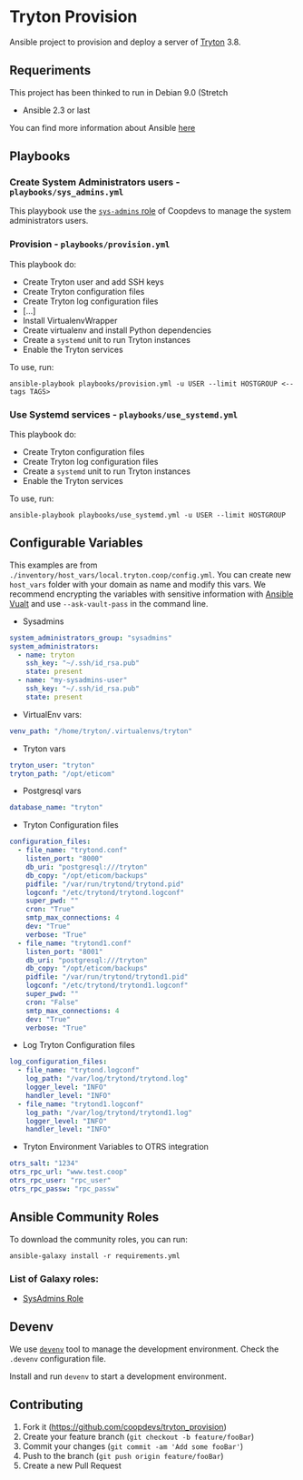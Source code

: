 # Tryton Provision

Ansible project to provision and deploy a server of [Tryton](http://www.tryton.org/) 3.8.

## Requeriments

This project has been thinked to run in Debian 9.0 (Stretch

* Ansible 2.3 or last

You can find more information about Ansible [here](http://docs.ansible.com/)

## Playbooks

### Create System Administrators users - `playbooks/sys_admins.yml`

This playybook use the [`sys-admins` role](https://github.com/coopdevs/sys-admins-role) of Coopdevs to manage the system administrators users.

### Provision - `playbooks/provision.yml`
This playbook do:

* Create Tryton user and add SSH keys
* Create Tryton configuration files
* Create Tryton log configuration files
* [...]
* Install VirtualenvWrapper
* Create virtualenv and install Python dependencies
* Create a `systemd` unit to run Tryton instances
* Enable the Tryton services

To use, run:
```
ansible-playbook playbooks/provision.yml -u USER --limit HOSTGROUP <--tags TAGS>
```

### Use Systemd services - `playbooks/use_systemd.yml`

This playbook do:

* Create Tryton configuration files
* Create Tryton log configuration files
* Create a `systemd` unit to run Tryton instances
* Enable the Tryton services

To use, run:
```
ansible-playbook playbooks/use_systemd.yml -u USER --limit HOSTGROUP
```

## Configurable Variables

This examples are from `./inventory/host_vars/local.tryton.coop/config.yml`. You can create new `host_vars` folder with your domain as name and modify this vars.
We recommend encrypting the variables with sensitive information with [Ansible Vualt](https://docs.ansible.com/ansible/2.4/vault.html) and use `--ask-vault-pass` in the command line.

* Sysadmins
```YAML
system_administrators_group: "sysadmins"
system_administrators:
  - name: tryton
    ssh_key: "~/.ssh/id_rsa.pub"
    state: present
  - name: "my-sysadmins-user"
    ssh_key: "~/.ssh/id_rsa.pub"
    state: present
```

* VirtualEnv vars:
```YAML
venv_path: "/home/tryton/.virtualenvs/tryton"
```

* Tryton vars
```YAML
tryton_user: "tryton"
tryton_path: "/opt/eticom"
```

* Postgresql vars
```YAML
database_name: "tryton"
```

* Tryton Configuration files
```YAML
configuration_files:
  - file_name: "trytond.conf"
    listen_port: "8000"
    db_uri: "postgresql:///tryton"
    db_copy: "/opt/eticom/backups"
    pidfile: "/var/run/trytond/trytond.pid"
    logconf: "/etc/trytond/trytond.logconf"
    super_pwd: ""
    cron: "True"
    smtp_max_connections: 4
    dev: "True"
    verbose: "True"
  - file_name: "trytond1.conf"
    listen_port: "8001"
    db_uri: "postgresql:///tryton"
    db_copy: "/opt/eticom/backups"
    pidfile: "/var/run/trytond/trytond1.pid"
    logconf: "/etc/trytond/trytond1.logconf"
    super_pwd: ""
    cron: "False"
    smtp_max_connections: 4
    dev: "True"
    verbose: "True"
```

* Log Tryton Configuration files
```YAML
log_configuration_files:
  - file_name: "trytond.logconf"
    log_path: "/var/log/trytond/trytond.log"
    logger_level: "INFO"
    handler_level: "INFO"
  - file_name: "trytond1.logconf"
    log_path: "/var/log/trytond/trytond1.log"
    logger_level: "INFO"
    handler_level: "INFO"
```

* Tryton Environment Variables to OTRS integration
```YAML
otrs_salt: "1234"
otrs_rpc_url: "www.test.coop"
otrs_rpc_user: "rpc_user"
otrs_rpc_passw: "rpc_passw"
```

## Ansible Community Roles

To download the community roles, you can run:
```
ansible-galaxy install -r requirements.yml
```

### List of Galaxy roles:

* [SysAdmins Role](https://galaxy.ansible.com/coopdevs/sys-admins-role)

## Devenv

We use [`devenv`](https://github.com/coopdevs/devenv) tool to manage the development environment. Check the `.devenv` configuration file.

Install and run `devenv` to start a development environment.

## Contributing

1. Fork it (<https://github.com/coopdevs/tryton_provision>)
2. Create your feature branch (`git checkout -b feature/fooBar`)
3. Commit your changes (`git commit -am 'Add some fooBar'`)
4. Push to the branch (`git push origin feature/fooBar`)
5. Create a new Pull Request
